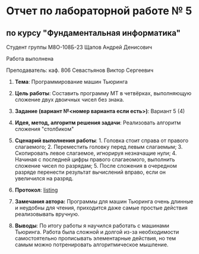 # Отчет по лабораторной работе № 5
## по курсу "Фундаментальная информатика"

Студент группы М8О-108Б-23 Щапов Андрей Денисович

Работа выполнена 

Преподаватель: каф. 806 Севастьянов Виктор Сергеевич

1. **Тема**: Программирование машин Тьюринга

2. **Цель работы**: Составить программу МТ в четвёрках, выполняющую сложение двух двоичных чисел без знака.

3. **Задание (вариант №<номер варианта если есть>)**: Вариант 5 (4)

4. **Идея, метод, алгоритм решения задачи**: Реализовать алгоритм сложения "столбиком"

5. **Сценарий выполнения работы**: 
        1. Головка стоит справа от правого слагаемого;
        2. Переместить головку перед левым слагаемым;
        3. Скопировать левое слагаемое, игнорируя незначащие нули;
        4. Начиная с последней цифры правого слагаеомого, выполнить сложение чисел по разрядам;
        5. После сложения в очередном разряде перенести результат вычислений вправо, если он увеличился на разряд.

6. **Протокол**: [listing](https://github.com/p691v/MAI_LW/blob/main/lw_5/listing.md)

7. **Замечания автора:** Программы для машин Тьюринга очень длинные и неудобны для чтения, приходится даже самые простые действия реализовывать вручную. 

8. **Выводы**: По итогу работы я научился работать с машинами Тьюринга. Работа была сложной и долгой из-за необходимости самостоятельно прописывать элементарные действия, но тем самым можно потренировать алгоритмическое мышление.
